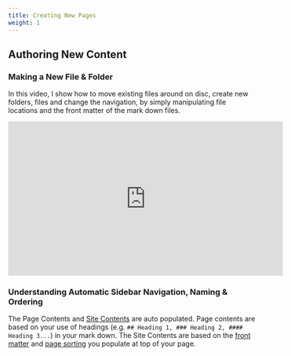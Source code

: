 ```yaml
---
title: Creating New Pages
weight: 1
---
```


## Authoring New Content

### Making a New File & Folder

In this video, I show how to move existing files around on disc, create new folders, files and change the navigation, by simply manipulating file locations and the front matter of the mark down files. 

<iframe width="560" height="315" src="https://www.youtube.com/embed/vquXq_GgAXk" frameborder="0" allow="autoplay; encrypted-media" allowfullscreen></iframe>


### Understanding Automatic Sidebar Navigation, Naming & Ordering

The Page Contents and [Site Contents](http://riverscapes.northarrowresearch.com/Technical_Reference/jekyll_toolbox.html#site-table-of-contents) are auto populated. Page contents are based on your use of headings (e.g. `## Heading 1, ### Heading 2, #### Heading 3...`) in your mark down. The Site Contents are based on the [front matter](http://riverscapes.northarrowresearch.com/Technical_Reference/jekyll_toolbox.html#front-matter) and [page sorting](http://riverscapes.northarrowresearch.com/Technical_Reference/jekyll_toolbox.html#page-sorting)  you populate at top of your page.
